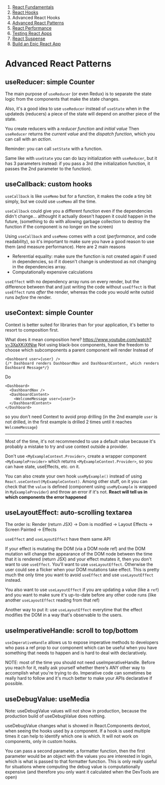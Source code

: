 1. [React Fundamentals](./react-fundamentals.md)
2. [React Hooks](./react-hooks.md)
3. Advanced React Hooks
4. [Advanced React Patterns](./advanced-react-patterns.md)
5. [React Performance](./react-performance.md)
6. [Testing React Apps](./testing-react-apps.md)
7. [React Suspense](./react-suspense.md)
8. [Build an Epic React App](./build-an-epic-react-app.md)

# Advanced React Patterns

## useReducer: simple Counter

The main purpose of `useReducer` (or even Redux) is to separate the state logic
from the components that make the state changes.

Also, it's a good idea to use `useReducer` instead of `useState` when in the
updateds (reducers) a piece of the state will depend on another piece of the
state.

You create reducers with a _reducer function_ and _initial value_ Then
`useReducer` returns the _current value_ and the _dispatch function_, which you
can call with an _action_.

Reminder: you can call `setState` with a function.

Same like with `useState` you can do lazy initialization with `useReducer`, but
it has 3 parameters instead: if you pass a 3rd (the initialization function, it
passes the 2nd parameter to the function).

## useCallback: custom hooks

`useCallback` is like `useMemo` but for a function, it makes the code a tiny bit
simply, but we could use `useMemo` all the time.

`useCallback` could give you a different function even if the dependencies
didn't change... althought it actually doesn't happen it could happen in the
future, (something to do with allowing garbage collection to destroy the
function if the component is no longer on the screen)

Using `useCallback` and `useMemo` comes with a cost (_performance_, and code
readability), so it's important to make sure you have a good reason to use them
(and measure performance). Here are 2 main reasons

- Referential equality: make sure the function is not created again if used in
  dependencies, so if it doesn't change is understood as not changing in the
  dependencies array.
- Computationally expensive calculations

`useEffect` with no dependency array runs on every render, but the difference
between that and just writing the code without `useEffect` is that `useEffect`
runs _after_ the render, whereas the code you would write outsid runs _before_
the render.

## useContext: simple Counter

Context is better suited for libraries than for your application, it's better to
resort to composition first.

What does it mean composition here? https://www.youtube.com/watch?v=3XaXKiXtNjw
Not using black-box components, have the freedom to choose which subcomponents a
parent component will render Instead of

```
<Dashboard user={user} />
{/* Dashboard renders DashboardNav and DashboardContent, which renders Dashboard Message*/}
```

Do

```
<Dashboard>
  <DashboardNav />
  <DashboardContent>
    <WelcomeMessage user={user}>
  </DashboardContent>
</Dashboard>
```

so you don't need Context to avoid prop drilling (in the 2nd example `user` is
not drilled, in the first example is drilled 2 times until it reaches
`WelcomeMessage`)

---

Most of the time, it's not recommended to use a default value because it's
probably a mistake to try and use context outside a provider.

Don't use `<MyExampleContext.Provider>`, create a wrapper component
`<MyExampleProvider>` which returns `<MyExampleContext.Provider>`, so you can
have state, useEffects, etc. on it.

You can also create your own hook `useMyExample()` instead of using
`React.useContext(MyExampleContext)`. Among other stuff, on it you can check
that the `value` is defined (component using `useMyExample` is wrapped in
`MyExampleProvider`) and throw an error if it's not. **React will tell us in
which components the error happened**

## useLayoutEffect: auto-scrolling textarea

The order is: Render (return JSX) -> Dom is modified -> Layout Effects -> Screen
Painted -> Effects

`useEffect` and `useLayoutEffect` have them same API

If your effect is mutating the DOM (via a DOM node ref) and the DOM mutation
will change the appearance of the DOM node between the time that it is rendered
(return JSX) and your effect mutates it, then you don't want to use `useEffect`.
You'll want to use `useLayoutEffect`. Otherwise the user could see a flicker
when your DOM mutations take effect. This is pretty much the only time you want
to avoid `useEffect` and use `useLayoutEffect` instead.

You also want to use `useLayoutEffect` if you are updating a value (like a
`ref`) and you want to make sure it's up-to-date before any other code runs
(like another `useLayoutEffect` reading from that ref)

Another way to put it: use `useLayoutEffect` everytime that the effect modifies
the DOM in a way that's observable to the users.

## useImperativeHandle: scroll to top/bottom

`useImperativeHandle` allows us to expose imperative methods to developers who
pass a ref prop to our component which can be useful when you have something
that needs to happen and is hard to deal with declaratively.

NOTE: most of the time you should not need useImperativeHandle. Before you reach
for it, really ask yourself whether there's ANY other way to accomplish what
you're trying to do. Imperative code can sometimes be really hard to follow and
it's much better to make your APIs declarative if possible.

## useDebugValue: useMedia

Note: useDebugValue values will not show in production, because the production
build of useDebugValue does nothing.

useDebugValue changes what is showed in React.Components devtool, when seeing
the hooks used by a component. If a hook is used multiple times it can help to
identify which one is which. It will not work on components, only in custom
hooks.

You can pass a second parameter, a formatter function, then the first parameter
would be an object with the values you are interested in login, which is what is
passed to that formatter function. This is only really useful for situations
where computing the debug value is computationally expensive (and therefore you
only want it calculated when the DevTools are open)
